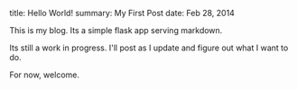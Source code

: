 title: Hello World!
summary: My First Post
date: Feb 28, 2014

This is my blog. Its a simple flask app serving markdown.

Its still a work in progress. I'll post as I update and figure out what I want to do.

For now, welcome.